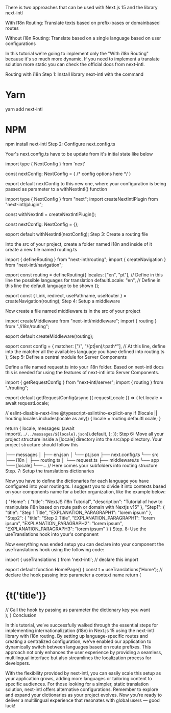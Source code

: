 There is two approaches that can be used with Next.js 15 and the library next-intl

With I18n Routing: Translate texts based on prefix-bases or domainbased routes

Without i18n Routing: Translate based on a single language based on user configurations

In this tutorial we're going to implement only the "With i18n Routing" because it's so much more dynamic. If you need to implement a translate solution more static you can check the official docs from next-intl.

Routing with i18n
Step 1: Install library next-intl with the command

# Yarn 
yarn add next-intl
# NPM
npm install next-intl
Step 2: Configure next.config.ts

Your's next.config.ts have to be update from it's initial state like below

import type { NextConfig } from 'next'
 
const nextConfig: NextConfig = {
  /* config options here */
}
 
export default nextConfig
to this new one, where your configuration is being passed as parameter to a withNextIntl() function

import type { NextConfig } from "next";
import createNextIntlPlugin from "next-intl/plugin";

const withNextIntl = createNextIntlPlugin();

const nextConfig: NextConfig = {};

export default withNextIntl(nextConfig);
Step 3: Create a routing file

Into the src of your project, create a folder named i18n and inside of it create a new file named routing.ts

import { defineRouting } from "next-intl/routing";
import { createNavigation } from "next-intl/navigation";

export const routing = defineRouting({
  locales: ["en", "pt"], // Define in this line the possible languages for translation
  defaultLocale: "en", // Define in this line the default language to be shown
});

export const { Link, redirect, usePathname, useRouter } =
  createNavigation(routing);
Step 4: Setup a middleware

Now create a file named middleware.ts in the src of your project

import createMiddleware from "next-intl/middleware";
import { routing } from "./i18n/routing";

export default createMiddleware(routing);

export const config = {
  matcher: ["/", "/(pt|en)/:path*"], // At this line, define into the matcher all the availables language you have defined into routing.ts
};
Step 5: Define a central module for Server Components

Define a file named request.ts into your i18n folder. Based on next-intl docs this is needed for using the features of next-intl into Server Components.

import { getRequestConfig } from "next-intl/server";
import { routing } from "./routing";

export default getRequestConfig(async ({ requestLocale }) => {
  let locale = await requestLocale;

  // eslint-disable-next-line @typescript-eslint/no-explicit-any
  if (!locale || !routing.locales.includes(locale as any)) {
    locale = routing.defaultLocale;
  }

  return {
    locale,
    messages: (await import(`../../messages/${locale}.json`)).default,
  };
});
Step 6: Move all your project structure inside a [locale] directory into the src/app directory. Your project structure should follow this

├── messages
│   ├── en.json
│   └── pt.json
├── next.config.ts
└── src
    ├── i18n
    │   ├── routing.ts
    │   └── request.ts
    ├── middleware.ts
    └── app
        └── [locale]
            └──... // Here comes your subfolders into routing structure
Step. 7: Setup the translations dictionaries

Now you have to define the dictionaries for each language you have configured into your routing.ts. I suggest you to divide it into contexts based on your components name for a better organization, like the example below:

{
  "Home": {
    "title": "NextJS i18n Tutorial",
    "description": "Tutorial of how to manipulate i18n based on route path or domain with  Nextjs v15"
  },
  "Step1": {
    "title": "Step 1 Title",
    "EXPLANATION_PARAGRAPH1": "lorem ipsum"
  },
  "Step2": {
    "title": "Step 2 Title",
    "EXPLANATION_PARAGRAPH1": "lorem ipsum",
    "EXPLANATION_PARAGRAPH2": "lorem ipsum",
    "EXPLANATION_PARAGRAPH3": "lorem ipsum"
  }
}
Step. 8: Use the useTranslations hook into your's component

Now everything was ended setup you can declare into your component the useTranslations hook using the following code:

import { useTranslations } from 'next-intl'; // declare this import

export default function HomePage() {
    const t = useTranslations('Home'); // declare the hook passing into parameter a context name
    return (
        <div>
            <h1>{t('title')}</h1> // Call the hook by passing as parameter the dictionary key you want
        </div>
    );
}
Conclusion

In this tutorial, we’ve successfully walked through the essential steps for implementing internationalization (i18n) in Next.js 15 using the next-intl library with i18n routing. By setting up language-specific routes and creating a centralized configuration, we’ve enabled our application to dynamically switch between languages based on route prefixes. This approach not only enhances the user experience by providing a seamless, multilingual interface but also streamlines the localization process for developers.

With the flexibility provided by next-intl, you can easily scale this setup as your application grows, adding more languages or tailoring content to specific audiences. For those looking for a simpler, static translation solution, next-intl offers alternative configurations. Remember to explore and expand your dictionaries as your project evolves. Now you’re ready to deliver a multilingual experience that resonates with global users — good luck!